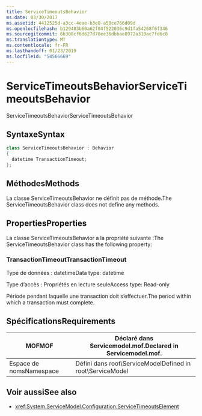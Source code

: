 ```yaml
---
title: ServiceTimeoutsBehavior
ms.date: 03/30/2017
ms.assetid: 4412525d-a3cc-4eae-b3e8-a50ce766d09d
ms.openlocfilehash: b129483b60a62f04f522036c9d1fa54268f6f346
ms.sourcegitcommit: 6b308cf6d627d78ee36dbbae8972a310ac7fd6c8
ms.translationtype: MT
ms.contentlocale: fr-FR
ms.lasthandoff: 01/23/2019
ms.locfileid: "54566669"
---
```

# <a name="servicetimeoutsbehavior"></a><span data-ttu-id="5c109-102">ServiceTimeoutsBehavior</span><span class="sxs-lookup"><span data-stu-id="5c109-102">ServiceTimeoutsBehavior</span></span>
<span data-ttu-id="5c109-103">ServiceTimeoutsBehavior</span><span class="sxs-lookup"><span data-stu-id="5c109-103">ServiceTimeoutsBehavior</span></span>  
  
## <a name="syntax"></a><span data-ttu-id="5c109-104">Syntaxe</span><span class="sxs-lookup"><span data-stu-id="5c109-104">Syntax</span></span>  
  
```csharp
class ServiceTimeoutsBehavior : Behavior  
{  
  datetime TransactionTimeout;  
};  
```  
  
## <a name="methods"></a><span data-ttu-id="5c109-105">Méthodes</span><span class="sxs-lookup"><span data-stu-id="5c109-105">Methods</span></span>  
 <span data-ttu-id="5c109-106">La classe ServiceTimeoutsBehavior ne définit pas de méthode.</span><span class="sxs-lookup"><span data-stu-id="5c109-106">The ServiceTimeoutsBehavior class does not define any methods.</span></span>  
  
## <a name="properties"></a><span data-ttu-id="5c109-107">Properties</span><span class="sxs-lookup"><span data-stu-id="5c109-107">Properties</span></span>  
 <span data-ttu-id="5c109-108">La classe ServiceTimeoutsBehavior a la propriété suivante :</span><span class="sxs-lookup"><span data-stu-id="5c109-108">The ServiceTimeoutsBehavior class has the following property:</span></span>  
  
### <a name="transactiontimeout"></a><span data-ttu-id="5c109-109">TransactionTimeout</span><span class="sxs-lookup"><span data-stu-id="5c109-109">TransactionTimeout</span></span>  
 <span data-ttu-id="5c109-110">Type de données : datetime</span><span class="sxs-lookup"><span data-stu-id="5c109-110">Data type: datetime</span></span>  
  
 <span data-ttu-id="5c109-111">Type d’accès : Propriétés en lecture seule</span><span class="sxs-lookup"><span data-stu-id="5c109-111">Access type: Read-only</span></span>  
  
 <span data-ttu-id="5c109-112">Période pendant laquelle une transaction doit s’effectuer.</span><span class="sxs-lookup"><span data-stu-id="5c109-112">The period within which a transaction must complete.</span></span>  
  
## <a name="requirements"></a><span data-ttu-id="5c109-113">Spécifications</span><span class="sxs-lookup"><span data-stu-id="5c109-113">Requirements</span></span>  
  
|<span data-ttu-id="5c109-114">MOF</span><span class="sxs-lookup"><span data-stu-id="5c109-114">MOF</span></span>|<span data-ttu-id="5c109-115">Déclaré dans Servicemodel.mof.</span><span class="sxs-lookup"><span data-stu-id="5c109-115">Declared in Servicemodel.mof.</span></span>|  
|---------|-----------------------------------|  
|<span data-ttu-id="5c109-116">Espace de noms</span><span class="sxs-lookup"><span data-stu-id="5c109-116">Namespace</span></span>|<span data-ttu-id="5c109-117">Défini dans root\ServiceModel</span><span class="sxs-lookup"><span data-stu-id="5c109-117">Defined in root\ServiceModel</span></span>|  
  
## <a name="see-also"></a><span data-ttu-id="5c109-118">Voir aussi</span><span class="sxs-lookup"><span data-stu-id="5c109-118">See also</span></span>
- <xref:System.ServiceModel.Configuration.ServiceTimeoutsElement>
